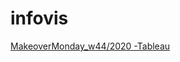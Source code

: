 # infovis
[MakeoverMonday_w44/2020 -Tableau](https://danielaromero1.github.io/infovis/w44_tableau.html)
